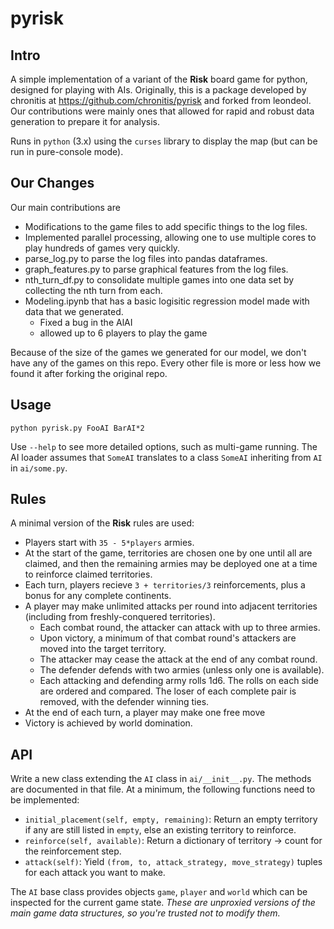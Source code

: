 pyrisk
======

Intro 
-----

A simple implementation of a variant of the **Risk** board game for python, designed for playing with AIs. Originally, this is a package developed by chronitis at https://github.com/chronitis/pyrisk and forked from leondeol. Our contributions were mainly ones that allowed for rapid and robust data generation to prepare it for analysis.

Runs in `python` (3.x) using the `curses` library to display the map (but can be run in pure-console mode).

Our Changes
-----------
Our main contributions are
  - Modifications to the game files to add specific things to the log files.
  - Implemented parallel processing, allowing one to use multiple cores to play hundreds of games very quickly.
  - parse_log.py to parse the log files into pandas dataframes.
  - graph_features.py to parse graphical features from the log files.
  - nth_turn_df.py to consolidate multiple games into one data set by collecting the nth turn from each.
  - Modeling.ipynb that has a basic logisitic regression model made with data that we generated.
	- Fixed a bug in the AlAI
	- allowed up to 6 players to play the game

Because of the size of the games we generated for our model, we don't have any of the games on this repo. Every other file is more or less how we found it after forking the original repo.

Usage
-----

``python pyrisk.py FooAI BarAI*2``

Use `--help` to see more detailed options, such as multi-game running. The AI loader assumes that `SomeAI` translates to a class `SomeAI` inheriting from `AI` in `ai/some.py`.

Rules
-----

A minimal version of the **Risk** rules are used:

- Players start with `35 - 5*players` armies.
- At the start of the game, territories are chosen one by one until all are claimed, and then the remaining armies may be deployed one at a time to reinforce claimed territories.
- Each turn, players recieve `3 + territories/3` reinforcements, plus a bonus for any complete continents.
- A player may make unlimited attacks per round into adjacent territories (including from freshly-conquered territories).
  - Each combat round, the attacker can attack with up to three armies.
  - Upon victory, a minimum of that combat round's attackers are moved into the target territory.
  - The attacker may cease the attack at the end of any combat round.
  - The defender defends with two armies (unless only one is available).
  - Each attacking and defending army rolls 1d6. The rolls on each side are ordered and compared. The loser of each complete pair is removed, with the defender winning ties.
- At the end of each turn, a player may make one free move
- Victory is achieved by world domination.

API
---

Write a new class extending the `AI` class in `ai/__init__.py`. The methods are documented in that file. At a minimum, the following functions need to be implemented:

- `initial_placement(self, empty, remaining)`: Return an empty territory if any are still listed in ``empty``, else an existing territory to reinforce.
- `reinforce(self, available)`: Return a dictionary of territory -> count for the reinforcement step.
- `attack(self)`: Yield `(from, to, attack_strategy, move_strategy)` tuples for each attack you want to make.

The `AI` base class provides objects `game`, `player` and `world` which can be inspected for the current game state. *These are unproxied versions of the main game data structures, so you're trusted not to modify them.*

